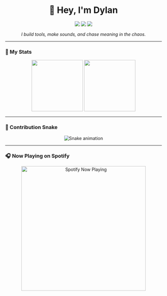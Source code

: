 <h1 align="center">👋 Hey, I'm Dylan</h1>

<p align="center">
  <img src="https://img.shields.io/badge/🎧_Music_Producer-Active-00bcd4?style=for-the-badge&labelColor=1b1b1f" />
  <img src="https://img.shields.io/badge/🧠_Developer-Building-ff4081?style=for-the-badge&labelColor=1b1b1f" />
  <img src="https://img.shields.io/badge/🎨_Visual_Storyteller-Creating-9c27b0?style=for-the-badge&labelColor=1b1b1f" />
</p>

<p align="center">
  <em>I build tools, make sounds, and chase meaning in the chaos.</em>
</p>

---

### 🚀 My Stats
<p align="center">
  <img src="https://github-readme-stats.vercel.app/api?username=currentsuspect&show_icons=true&theme=tokyonight&hide_border=true&bg_color=0d1117&title_color=00bcd4&icon_color=ff4081" height="165" />
  <img src="https://github-readme-stats.vercel.app/api/top-langs/?username=currentsuspect&layout=compact&theme=tokyonight&hide_border=true&bg_color=0d1117&title_color=9c27b0" height="165" />
</p>

---

### 🐍 Contribution Snake
<p align="center">
  <img src="https://raw.githubusercontent.com/CurrentSuspect/CurrentSuspect/output/github-contribution-grid-snake.svg" alt="Snake animation" />
</p>

---

### 🎧 Now Playing on Spotify
<p align="center">
  <img src="https://now-playing-6672.vercel.app" alt="Spotify Now Playing" width="400" />
</p>
